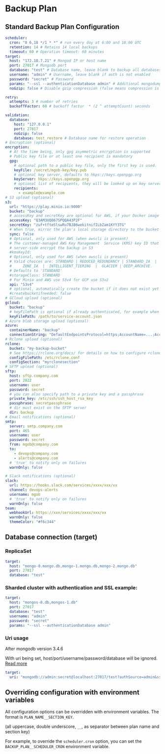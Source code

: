 # Backup Plan

## Standard Backup Plan Configuration

```yaml
scheduler:
  cron: "0 6,18 */1 * *" # run every day at 6:00 and 18:00 UTC
  retention: 14 # Retains 14 local backups
  timeout: 60 # Operation timeout: 60 minutes
target:
  host: "172.18.7.21" # Mongod IP or host name
  port: 27017 # Mongodb port
  database: "test" # Database name, leave blank to backup all databases
  username: "admin" # Username, leave blank if auth is not enabled
  password: "secret" # Password
  params: "--ssl --authenticationDatabase admin" # Additional mongodump params, leave blank if not needed
  noGzip: false # Disable gzip compression (false means compression is enabled)

retry:
  attempts: 3 # number of retries
  backoffFactor: 60 # backoff factor  * (2 ^ attemptCount) seconds

validation:
  database:
    host: "127.0.0.1"
    port: 27017
    noGzip: false
    database: test_restore # Database name for restore operation
# Encryption (optional)
encryption:
  # At the time being, only gpg asymmetric encryption is supported
  # Public key file or at least one recipient is mandatory
  gpg:
    # optional path to a public key file, only the first key is used.
    keyFile: /secret/mgob-key/key.pub
    # optional key server, defaults to hkps://keys.openpgp.org
    keyServer: hkps://keys.openpgp.org
    # optional list of recipients, they will be looked up on key server
    recipients:
      - example@example.com
# S3 upload (optional)
s3:
  url: "https://play.minio.io:9000"
  bucket: "backup"
  # accessKey and secretKey are optional for AWS, if your Docker image has awscli
  accessKey: "Q3AM3UQ867SPQQA43P2F"
  secretKey: "zuf+tfteSlswRu7BJ86wekitnifILbZam1KYY3TG"
  # When true, mirror the plan's local storage directory to the bucket (requires storage_path and retention > 0)
  sync: false
  # Optional, only used for AWS (when awscli is present)
  # The customer-managed AWS Key Management  Service (KMS) key ID that should be used to
  # server-side encrypt the backup in S3
  #kmsKeyId:
  # Optional, only used for AWS (when awscli is present)
  # Valid choices are: STANDARD | REDUCED_REDUNDANCY | STANDARD_IA  |  ONE-
  #     ZONE_IA  |  INTELLIGENT_TIERING  |  GLACIER | DEEP_ARCHIVE.
  # Defaults to 'STANDARD'
  #storageClass: STANDARD
  # For Minio and AWS use S3v4 for GCP use S3v2
  api: "S3v4"
  # optional, automatically create the bucket if it does not exist yet
  #createbucketifneeded: false
# GCloud upload (optional)
gcloud:
  bucket: "backup"
  # keyFilePath is optional if already authenticated, for example when using workload identity federation
  keyFilePath: /path/to/service-account.json
# Azure blob storage upload (optional)
azure:
  containerName: "backup"
  connectionString: "DefaultEndpointsProtocol=https;AccountName=...;AccountKey=...;EndpointSuffix=core.windows.net"
# Rclone upload (optional)
rclone:
  bucket: "my-backup-bucket"
  # See https://rclone.org/docs/ for details on how to configure rclone
  configFilePath: /etc/rclone.conf
  configSection: "myrclonesection"
# SFTP upload (optional)
sftp:
  host: sftp.company.com
  port: 2022
  username: user
  password: secret
  # you can also specify path to a private key and a passphrase
  private_key: /etc/ssh/ssh_host_rsa_key
  passphrase: secretpassphrase
  # dir must exist on the SFTP server
  dir: backup
# Email notifications (optional)
smtp:
  server: smtp.company.com
  port: 465
  username: user
  password: secret
  from: mgob@company.com
  to:
    - devops@company.com
    - alerts@company.com
  # 'true' to notify only on failures
  warnOnly: false

# Slack notifications (optional)
slack:
  url: https://hooks.slack.com/services/xxxx/xxx/xx
  channel: devops-alerts
  username: mgob
  # 'true' to notify only on failures
  warnOnly: false
team:
  webhookUrl: https://xxx/services/xxxx/xxx/xx
  warnOnly: false
  themeColor: "#f6c344"
```

## Database connection (target)

### ReplicaSet

```yaml
target:
  host: "mongo-0.mongo.db,mongo-1.mongo.db,mongo-2.mongo.db"
  port: 27017
  database: "test"
```

### Sharded cluster with authentication and SSL example:

```yaml
target:
  host: "mongos-0.db,mongos-1.db"
  port: 27017
  database: "test"
  username: "admin"
  password: "secret"
  params: "--ssl --authenticationDatabase admin"
```

### Uri usage

After mongodb version 3.4.6

With uri being set, host/port/username/password/database will be ignored. [Read more](https://www.mongodb.com/docs/database-tools/mongodump/#std-option-mongodump.--uri)

```yaml
target:
  uri: "mongodb://admin:secret@localhost:27017/test?authSource=admin&ssl=true"
```

## Overriding configuration with environment variables

All configuration options can be overridden with environment variables. The format is `PLAN_NAME__SECTION_KEY`.

(all uppercase, double underscore, `__`, as separator between plan name and section key)

For example, to override the `scheduler.cron` option, you can set the `BACKUP_PLAN__SCHEDULER_CRON` environment variable.
